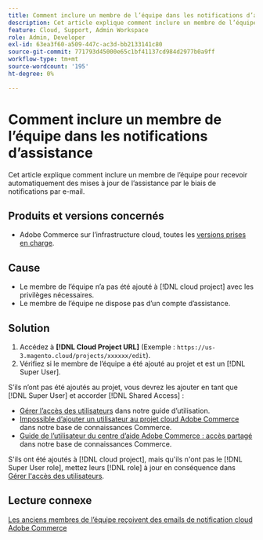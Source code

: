 ```yaml
---
title: Comment inclure un membre de l’équipe dans les notifications d’assistance
description: Cet article explique comment inclure un membre de l’équipe dans les notifications d’assistance.
feature: Cloud, Support, Admin Workspace
role: Admin, Developer
exl-id: 63ea3f60-a509-447c-ac3d-bb2133141c80
source-git-commit: 771793d45000e65c1bf41137cd984d2977b0a9ff
workflow-type: tm+mt
source-wordcount: '195'
ht-degree: 0%

---
```


# Comment inclure un membre de l’équipe dans les notifications d’assistance

Cet article explique comment inclure un membre de l’équipe pour recevoir automatiquement des mises à jour de l’assistance par le biais de notifications par e-mail.

## Produits et versions concernés

* Adobe Commerce sur l’infrastructure cloud, toutes les [versions prises en charge](https://www.adobe.com/content/dam/cc/en/legal/terms/enterprise/pdfs/Adobe-Commerce-Software-Lifecycle-Policy.pdf).

## Cause

* Le membre de l’équipe n’a pas été ajouté à [!DNL cloud project] avec les privilèges nécessaires.
* Le membre de l’équipe ne dispose pas d’un compte d’assistance.

## Solution

1. Accédez à **[!DNL Cloud Project URL]** (Exemple : `https://us-3.magento.cloud/projects/xxxxxx/edit`).
1. Vérifiez si le membre de l’équipe a été ajouté au projet et est un [!DNL Super User].

S’ils n’ont pas été ajoutés au projet, vous devrez les ajouter en tant que [!DNL Super User] et accorder [!DNL Shared Access] :

* [Gérer l’accès des utilisateurs](https://experienceleague.adobe.com/docs/commerce-cloud-service/user-guide/project/user-access.html?lang=fr) dans notre guide d’utilisation.
* [Impossible d’ajouter un utilisateur au projet cloud Adobe Commerce](https://experienceleague.adobe.com/docs/commerce-knowledge-base/kb/troubleshooting/miscellaneous/unable-add-user-adobe-commerce-cloud-project.html?lang=fr) dans notre base de connaissances Commerce.
* [Guide de l’utilisateur du centre d’aide Adobe Commerce : accès partagé](https://experienceleague.adobe.com/docs/commerce-knowledge-base/kb/help-center-guide/magento-help-center-user-guide.html?lang=fr#shared-access) dans notre base de connaissances Commerce.

S&#39;ils ont été ajoutés à [!DNL cloud project], mais qu&#39;ils n&#39;ont pas le [!DNL Super User role], mettez leurs [!DNL role] à jour en conséquence dans [Gérer l&#39;accès des utilisateurs](https://experienceleague.adobe.com/docs/commerce-cloud-service/user-guide/project/user-access.html?lang=fr).

## Lecture connexe

[ Les anciens membres de l’équipe reçoivent des emails de notification cloud Adobe Commerce ](https://experienceleague.adobe.com/docs/commerce-knowledge-base/kb/troubleshooting/miscellaneous/former-teammembers-receive-cloud-notification-emails.html?lang=fr)
